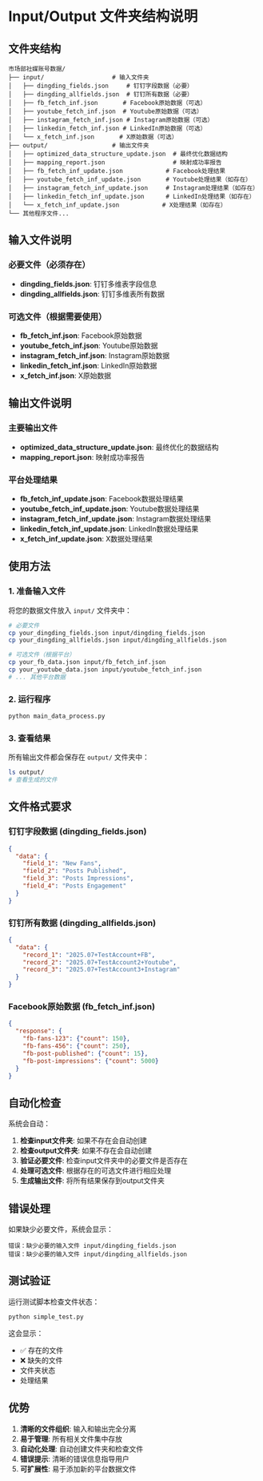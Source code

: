 # Input/Output 文件夹结构说明

## 文件夹结构

```
市场部社媒账号数据/
├── input/                   # 输入文件夹
│   ├── dingding_fields.json     # 钉钉字段数据（必要）
│   ├── dingding_allfields.json  # 钉钉所有数据（必要）
│   ├── fb_fetch_inf.json       # Facebook原始数据（可选）
│   ├── youtube_fetch_inf.json  # Youtube原始数据（可选）
│   ├── instagram_fetch_inf.json # Instagram原始数据（可选）
│   ├── linkedin_fetch_inf.json # LinkedIn原始数据（可选）
│   └── x_fetch_inf.json       # X原始数据（可选）
├── output/                  # 输出文件夹
│   ├── optimized_data_structure_update.json  # 最终优化数据结构
│   ├── mapping_report.json                   # 映射成功率报告
│   ├── fb_fetch_inf_update.json            # Facebook处理结果
│   ├── youtube_fetch_inf_update.json       # Youtube处理结果（如存在）
│   ├── instagram_fetch_inf_update.json     # Instagram处理结果（如存在）
│   ├── linkedin_fetch_inf_update.json      # LinkedIn处理结果（如存在）
│   └── x_fetch_inf_update.json            # X处理结果（如存在）
└── 其他程序文件...
```

## 输入文件说明

### 必要文件（必须存在）
- **dingding_fields.json**: 钉钉多维表字段信息
- **dingding_allfields.json**: 钉钉多维表所有数据

### 可选文件（根据需要使用）
- **fb_fetch_inf.json**: Facebook原始数据
- **youtube_fetch_inf.json**: Youtube原始数据
- **instagram_fetch_inf.json**: Instagram原始数据
- **linkedin_fetch_inf.json**: LinkedIn原始数据
- **x_fetch_inf.json**: X原始数据

## 输出文件说明

### 主要输出文件
- **optimized_data_structure_update.json**: 最终优化的数据结构
- **mapping_report.json**: 映射成功率报告

### 平台处理结果
- **fb_fetch_inf_update.json**: Facebook数据处理结果
- **youtube_fetch_inf_update.json**: Youtube数据处理结果
- **instagram_fetch_inf_update.json**: Instagram数据处理结果
- **linkedin_fetch_inf_update.json**: LinkedIn数据处理结果
- **x_fetch_inf_update.json**: X数据处理结果

## 使用方法

### 1. 准备输入文件
将您的数据文件放入 `input/` 文件夹中：

```bash
# 必要文件
cp your_dingding_fields.json input/dingding_fields.json
cp your_dingding_allfields.json input/dingding_allfields.json

# 可选文件（根据平台）
cp your_fb_data.json input/fb_fetch_inf.json
cp your_youtube_data.json input/youtube_fetch_inf.json
# ... 其他平台数据
```

### 2. 运行程序
```bash
python main_data_process.py
```

### 3. 查看结果
所有输出文件都会保存在 `output/` 文件夹中：

```bash
ls output/
# 查看生成的文件
```

## 文件格式要求

### 钉钉字段数据 (dingding_fields.json)
```json
{
  "data": {
    "field_1": "New Fans",
    "field_2": "Posts Published",
    "field_3": "Posts Impressions",
    "field_4": "Posts Engagement"
  }
}
```

### 钉钉所有数据 (dingding_allfields.json)
```json
{
  "data": {
    "record_1": "2025.07+TestAccount+FB",
    "record_2": "2025.07+TestAccount2+Youtube",
    "record_3": "2025.07+TestAccount3+Instagram"
  }
}
```

### Facebook原始数据 (fb_fetch_inf.json)
```json
{
  "response": {
    "fb-fans-123": {"count": 150},
    "fb-fans-456": {"count": 250},
    "fb-post-published": {"count": 15},
    "fb-post-impressions": {"count": 5000}
  }
}
```

## 自动化检查

系统会自动：

1. **检查input文件夹**: 如果不存在会自动创建
2. **检查output文件夹**: 如果不存在会自动创建
3. **验证必要文件**: 检查input文件夹中的必要文件是否存在
4. **处理可选文件**: 根据存在的可选文件进行相应处理
5. **生成输出文件**: 将所有结果保存到output文件夹

## 错误处理

如果缺少必要文件，系统会显示：
```
错误：缺少必要的输入文件 input/dingding_fields.json
错误：缺少必要的输入文件 input/dingding_allfields.json
```

## 测试验证

运行测试脚本检查文件状态：
```bash
python simple_test.py
```

这会显示：
- ✅ 存在的文件
- ❌ 缺失的文件
- 文件夹状态
- 处理结果

## 优势

1. **清晰的文件组织**: 输入和输出完全分离
2. **易于管理**: 所有相关文件集中存放
3. **自动化处理**: 自动创建文件夹和检查文件
4. **错误提示**: 清晰的错误信息指导用户
5. **可扩展性**: 易于添加新的平台数据文件 